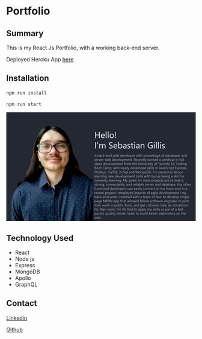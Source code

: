 # Portfolio


## Summary

This is my React Js Portfolio, with a working back-end server.

Deployed Heroku App [here](https://gillis-portfolio.herokuapp.com/)

## Installation

```
npm run install
```

```
npm run start
```
![This is an image](https://github.com/sw33ws/Portfolio/blob/main/client/src/components/images/screenshot.png)

## Technology Used

- React 
- Node js
- Express 
- MongoDB 
- Apollo
- GraphQL 

## Contact

[Linkedin](https://www.linkedin.com/in/sebastian-gillis-995696239/) 

[Github](https://github.com/sw33ws)
